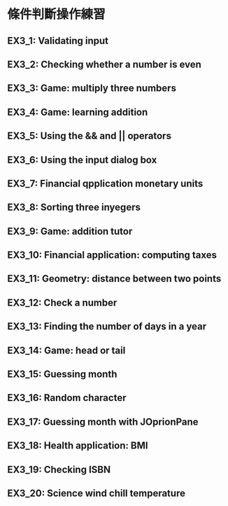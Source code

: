 # 條件判斷操作練習

## EX3_1: Validating input
## EX3_2: Checking whether a number is even
## EX3_3: Game: multiply three numbers
## EX3_4: Game: learning addition
## EX3_5: Using the && and || operators
## EX3_6: Using the input dialog box
## EX3_7: Financial qpplication monetary units
## EX3_8: Sorting three inyegers 
## EX3_9: Game: addition tutor
## EX3_10: Financial application: computing taxes
## EX3_11: Geometry: distance between two points
## EX3_12: Check a number
## EX3_13: Finding the number of days in a year
## EX3_14: Game: head or tail
## EX3_15: Guessing month
## EX3_16: Random character
## EX3_17: Guessing month with JOprionPane
## EX3_18: Health application: BMI
## EX3_19: Checking ISBN
## EX3_20: Science wind chill temperature
